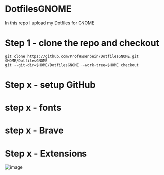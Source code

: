 # DotfilesGNOME
In this repo I upload my Dotfiles for GNOME 

# Step 1 - clone the repo and checkout 
```
git clone https://github.com/ProfHasenbein/DotfilesGNOME.git $HOME/DotfilesGNOME
git --git-dir=$HOME/DotfilesGNOME --work-tree=$HOME checkout
```
# Step x - setup GitHub
# step x - fonts
# step x - Brave
# Step x - Extensions

![image](https://github.com/user-attachments/assets/49fc15ed-97bf-43b1-ab97-9101ac9bac14)
